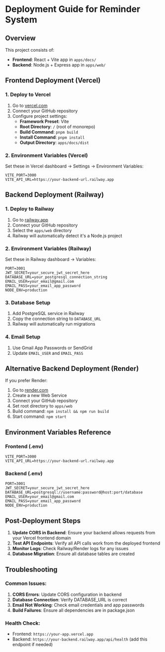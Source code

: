 # Deployment Guide for Reminder System

## Overview
This project consists of:
- **Frontend**: React + Vite app in `apps/docs/`
- **Backend**: Node.js + Express app in `apps/web/`

## Frontend Deployment (Vercel)

### 1. Deploy to Vercel
1. Go to [vercel.com](https://vercel.com)
2. Connect your GitHub repository
3. Configure project settings:
   - **Framework Preset**: Vite
   - **Root Directory**: `/` (root of monorepo)
   - **Build Command**: `pnpm build`
   - **Install Command**: `pnpm install`
   - **Output Directory**: `apps/docs/dist`

### 2. Environment Variables (Vercel)
Set these in Vercel dashboard → Settings → Environment Variables:
```
VITE_PORT=3000
VITE_API_URL=https://your-backend-url.railway.app
```

## Backend Deployment (Railway)

### 1. Deploy to Railway
1. Go to [railway.app](https://railway.app)
2. Connect your GitHub repository
3. Select the `apps/web` directory
4. Railway will automatically detect it's a Node.js project

### 2. Environment Variables (Railway)
Set these in Railway dashboard → Variables:
```
PORT=3001
JWT_SECRET=your_secure_jwt_secret_here
DATABASE_URL=your_postgresql_connection_string
EMAIL_USER=your_email@gmail.com
EMAIL_PASS=your_email_app_password
NODE_ENV=production
```

### 3. Database Setup
1. Add PostgreSQL service in Railway
2. Copy the connection string to `DATABASE_URL`
3. Railway will automatically run migrations

### 4. Email Setup
1. Use Gmail App Passwords or SendGrid
2. Update `EMAIL_USER` and `EMAIL_PASS`

## Alternative Backend Deployment (Render)

If you prefer Render:
1. Go to [render.com](https://render.com)
2. Create a new Web Service
3. Connect your GitHub repository
4. Set root directory to `apps/web`
5. Build command: `npm install && npm run build`
6. Start command: `npm start`

## Environment Variables Reference

### Frontend (.env)
```
VITE_PORT=3000
VITE_API_URL=https://your-backend-url.railway.app
```

### Backend (.env)
```
PORT=3001
JWT_SECRET=your_secure_jwt_secret_here
DATABASE_URL=postgresql://username:password@host:port/database
EMAIL_USER=your_email@gmail.com
EMAIL_PASS=your_email_app_password
NODE_ENV=production
```

## Post-Deployment Steps

1. **Update CORS in Backend**: Ensure your backend allows requests from your Vercel frontend domain
2. **Test API Endpoints**: Verify all API calls work from the deployed frontend
3. **Monitor Logs**: Check Railway/Render logs for any issues
4. **Database Migration**: Ensure all database tables are created

## Troubleshooting

### Common Issues:
1. **CORS Errors**: Update CORS configuration in backend
2. **Database Connection**: Verify DATABASE_URL is correct
3. **Email Not Working**: Check email credentials and app passwords
4. **Build Failures**: Ensure all dependencies are in package.json

### Health Check:
- Frontend: `https://your-app.vercel.app`
- Backend: `https://your-backend.railway.app/api/health` (add this endpoint if needed) 